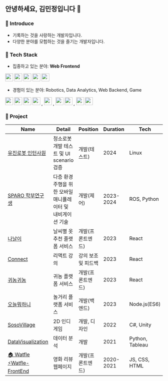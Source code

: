 ## 안녕하세요, 김민정입니다 🙂
### 🚀 Introduce
- 기록하는 것을 사랑하는 개발자입니다.
- 다양한 분야를 모험하는 것을 즐기는 개발자입니다.

### 🚀 Tech Stack
- 집중하고 있는 분야: **Web Frontend**
<div float="left" >
  <img src="https://img.shields.io/badge/HTML-E34F26?style=flat-square&logo=HTML5&logoColor=white" height="25px"/>
  <img src="https://img.shields.io/badge/CSS-1572B6?style=flat-square&logo=CSS3&logoColor=white" height="25px"/>
  <img src="https://img.shields.io/badge/JavaScript-F7D71E?style=flat-square&logo=JavaScript&logoColor=white" height="25px"/>
  <img src="https://img.shields.io/badge/React-61DAFB?style=flat-square&logo=React&logoColor=white" height="25px"/>
  <img src="https://img.shields.io/badge/TypeScript-3178C6?style=flat-square&logo=TypeScript&logoColor=white" height="25px"/>
</div>

- 경험이 있는 분야: Robotics, Data Analytics, Web Backend, Game
<div align="left">
  <img src="https://img.shields.io/badge/Linux-FCC624?style=flat-square&logo=Linux&logoColor=white" height="25px"/>
  <img src="https://img.shields.io/badge/ROS-22314E?style=flat-square&logo=ROS&logoColor=white" height="25px"/>
  <img src="https://img.shields.io/badge/Python-3776AB?style=flat-square&logo=Python&logoColor=white" height="25px"/>
  <img src="https://img.shields.io/badge/C++-00599C?style=flat-square&logo=C%2B%2B&logoColor=white" height="25px"/>
  ,
  <img src="https://img.shields.io/badge/Tableau-E97627?style=flat-square&logo=Tableau&logoColor=white" height="25px"/>
  ,
  <img src="https://img.shields.io/badge/Node.js-5FA04E?style=flat-square&logo=Node.js&logoColor=white" height="25px"/>
  <img src="https://img.shields.io/badge/JAVA-6897BB?style=flat-square&logo=JAVA&logoColor=white" height="25px"/>
  ,
  <img src="https://img.shields.io/badge/C%20Sharp-239120?style=flat-square&logo=CSharp&logoColor=white" height="25px"/>
  <img src="https://img.shields.io/badge/Unity-000000?style=flat-square&logo=Unity&logoColor=white" height="25px"/>
</div>

### 🚀 Project
  
|Name|Detail|Position|Duration|Tech|
|--|--|--|--|--|
|[유진로봇 인턴사원](https://yujinrobot.com/)|청소로봇 개발 테스트 및 UI scenario 검증|개발(테스트)|2024|Linux|
|[SPARO 학부연구생](https://sites.google.com/view/sparo)|다층 환경 주행을 위한 모바일 매니퓰레이터 및 내비게이션 기술|개발(제어)|2023-2024|ROS, Python|
|[나날이](https://github.com/Nanali-cody/frontend)|날씨별 옷추천 플랫폼 서비스|개발(프론트엔드)|2023|React|
|[Connect](https://github.com/Connect-Organization/2023-ReactStudy-Jeong)|리액트 강의|강의 보조 및 피드백|2023|React|
|[귀농귀농](https://github.com/GwinongGwinong/frontend)|귀농 플랫폼 서비스|개발(프론트엔드)|2023|React|
|[오늘뭐하니](https://github.com/UMC-LetsDo/what-you-do-today-back)|놀거리 플랫폼 서비스|개발(백엔드)|2023|Node.js(ES6)|
|[SosoVillage](https://github.com/JeongHyunJi/SosoVillage)|2D 인디게임|개발, 디자인|2022|C#, Unity|
|[DataVisualization](https://github.com/minjeongss/Data-Visualization)|데이터 분석|개발|2021|Python, Tableau|
|[🏠 Watfle](https://github.com/WebGroose/Watfle) <br>[⚡Watfle-FrontEnd](https://github.com/minjeongss/web-Watfle)|영화 리뷰 웹페이지|개발(프론트엔드)|2020-2021|JS, CSS, HTML|
